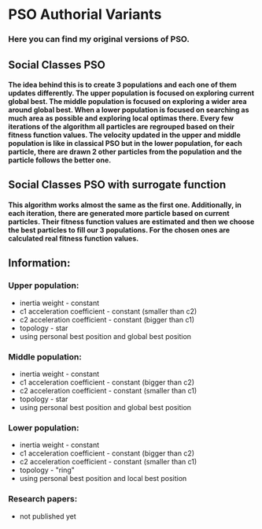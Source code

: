 # PSO Authorial Variants

### Here you can find my original versions of PSO. 

## Social Classes PSO
#### The idea behind this is to create 3 populations and each one of them updates differently. The upper population is focused on exploring current global best. The middle population is focused on exploring a wider area around global best. When a lower population is focused on searching as much area as possible and exploring local optimas there. Every few iterations of the algorithm all particles are regrouped based on their fitness function values. The velocity updated in the upper and middle population is like in classical PSO but in the lower population, for each particle, there are drawn 2 other particles from the population and the particle follows the better one.

## Social Classes PSO with surrogate function

#### This algorithm works almost the same as the first one. Additionally, in each iteration, there are generated more particle based on current particles. Their fitness function values are estimated and then we choose the best particles to fill our 3 populations. For the chosen ones are calculated real fitness function values.

## Information:
### Upper population:
- inertia weight - constant
- c1 acceleration coefficient - constant (smaller than c2)
- c2 acceleration coefficient - constant (bigger than c1)
- topology - star
- using personal best position and global best position

### Middle population:
- inertia weight - constant
- c1 acceleration coefficient - constant (bigger than c2)
- c2 acceleration coefficient - constant (smaller than c1)
- topology - star
- using personal best position and global best position

### Lower population:
- inertia weight - constant
- c1 acceleration coefficient - constant (bigger than c2)
- c2 acceleration coefficient - constant (smaller than c1)
- topology - "ring"
- using personal best position and local best position


### Research papers:
 - not published yet
